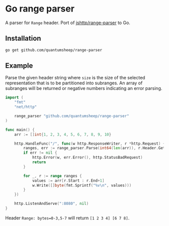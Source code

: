 # Go range parser

A parser for `Range` header. Port of [jshttp/range-parser](https://github.com/jshttp/range-parser) to Go.

## Installation

```bash
go get github.com/quantumsheep/range-parser
```

## Example

Parse the given header string where `size` is the size of the selected representation that is to be partitioned into subranges. An array of subranges will be returned or negative numbers indicating an error parsing.

```go
import (
	"fmt"
	"net/http"

	range_parser "github.com/quantumsheep/range-parser"
)

func main() {
	arr := []int{1, 2, 3, 4, 5, 6, 7, 8, 9, 10}

	http.HandleFunc("/", func(w http.ResponseWriter, r *http.Request) {
		ranges, err := range_parser.Parse(int64(len(arr)), r.Header.Get("Range"))
		if err != nil {
			http.Error(w, err.Error(), http.StatusBadRequest)
			return
		}

		for _, r := range ranges {
			values := arr[r.Start : r.End+1]
			w.Write([]byte(fmt.Sprintf("%v\n", values)))
		}
	})

	http.ListenAndServe(":8080", nil)
}
```

Header `Range: bytes=0-3,5-7` will return `[1 2 3 4] [6 7 8]`.
